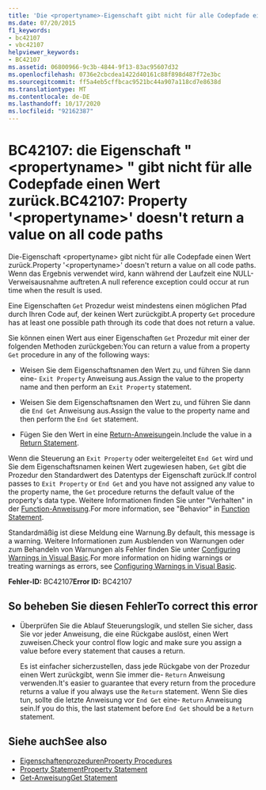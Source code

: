 ```yaml
---
title: 'Die <propertyname>-Eigenschaft gibt nicht für alle Codepfade einen Wert zurück:'
ms.date: 07/20/2015
f1_keywords:
- bc42107
- vbc42107
helpviewer_keywords:
- BC42107
ms.assetid: 06800966-9c3b-4844-9f13-83ac95607d32
ms.openlocfilehash: 0736e2cbcdea1422d40161c88f898d487f72e3bc
ms.sourcegitcommit: ff5a4eb5cffbcac9521bc44a907a118cd7e8638d
ms.translationtype: MT
ms.contentlocale: de-DE
ms.lasthandoff: 10/17/2020
ms.locfileid: "92162387"
---
```

# <a name="bc42107-property-propertyname-doesnt-return-a-value-on-all-code-paths"></a><span data-ttu-id="5b101-102">BC42107: die Eigenschaft " \<propertyname> " gibt nicht für alle Codepfade einen Wert zurück.</span><span class="sxs-lookup"><span data-stu-id="5b101-102">BC42107: Property '\<propertyname>' doesn't return a value on all code paths</span></span>

<span data-ttu-id="5b101-103">Die-Eigenschaft \<propertyname> gibt nicht für alle Codepfade einen Wert zurück.</span><span class="sxs-lookup"><span data-stu-id="5b101-103">Property '\<propertyname>' doesn't return a value on all code paths.</span></span> <span data-ttu-id="5b101-104">Wenn das Ergebnis verwendet wird, kann während der Laufzeit eine NULL-Verweisausnahme auftreten.</span><span class="sxs-lookup"><span data-stu-id="5b101-104">A null reference exception could occur at run time when the result is used.</span></span>

<span data-ttu-id="5b101-105">Eine Eigenschaften `Get` Prozedur weist mindestens einen möglichen Pfad durch Ihren Code auf, der keinen Wert zurückgibt.</span><span class="sxs-lookup"><span data-stu-id="5b101-105">A property `Get` procedure has at least one possible path through its code that does not return a value.</span></span>

 <span data-ttu-id="5b101-106">Sie können einen Wert aus einer Eigenschaften `Get` Prozedur mit einer der folgenden Methoden zurückgeben:</span><span class="sxs-lookup"><span data-stu-id="5b101-106">You can return a value from a property `Get` procedure in any of the following ways:</span></span>

- <span data-ttu-id="5b101-107">Weisen Sie dem Eigenschaftsnamen den Wert zu, und führen Sie dann eine- `Exit Property` Anweisung aus.</span><span class="sxs-lookup"><span data-stu-id="5b101-107">Assign the value to the property name and then perform an `Exit Property` statement.</span></span>

- <span data-ttu-id="5b101-108">Weisen Sie dem Eigenschaftsnamen den Wert zu, und führen Sie dann die `End Get` Anweisung aus.</span><span class="sxs-lookup"><span data-stu-id="5b101-108">Assign the value to the property name and then perform the `End Get` statement.</span></span>

- <span data-ttu-id="5b101-109">Fügen Sie den Wert in eine [Return-Anweisung](../statements/return-statement.md)ein.</span><span class="sxs-lookup"><span data-stu-id="5b101-109">Include the value in a [Return Statement](../statements/return-statement.md).</span></span>

<span data-ttu-id="5b101-110">Wenn die Steuerung an `Exit Property` oder weitergeleitet `End Get` wird und Sie dem Eigenschaftsnamen keinen Wert zugewiesen haben, `Get` gibt die Prozedur den Standardwert des Datentyps der Eigenschaft zurück.</span><span class="sxs-lookup"><span data-stu-id="5b101-110">If control passes to `Exit Property` or `End Get` and you have not assigned any value to the property name, the `Get` procedure returns the default value of the property's data type.</span></span> <span data-ttu-id="5b101-111">Weitere Informationen finden Sie unter "Verhalten" in der [Function-Anweisung](../statements/function-statement.md).</span><span class="sxs-lookup"><span data-stu-id="5b101-111">For more information, see "Behavior" in [Function Statement](../statements/function-statement.md).</span></span>

<span data-ttu-id="5b101-112">Standardmäßig ist diese Meldung eine Warnung.</span><span class="sxs-lookup"><span data-stu-id="5b101-112">By default, this message is a warning.</span></span> <span data-ttu-id="5b101-113">Weitere Informationen zum Ausblenden von Warnungen oder zum Behandeln von Warnungen als Fehler finden Sie unter [Configuring Warnings in Visual Basic](/visualstudio/ide/configuring-warnings-in-visual-basic).</span><span class="sxs-lookup"><span data-stu-id="5b101-113">For more information on hiding warnings or treating warnings as errors, see [Configuring Warnings in Visual Basic](/visualstudio/ide/configuring-warnings-in-visual-basic).</span></span>

<span data-ttu-id="5b101-114">**Fehler-ID:** BC42107</span><span class="sxs-lookup"><span data-stu-id="5b101-114">**Error ID:** BC42107</span></span>

## <a name="to-correct-this-error"></a><span data-ttu-id="5b101-115">So beheben Sie diesen Fehler</span><span class="sxs-lookup"><span data-stu-id="5b101-115">To correct this error</span></span>

- <span data-ttu-id="5b101-116">Überprüfen Sie die Ablauf Steuerungslogik, und stellen Sie sicher, dass Sie vor jeder Anweisung, die eine Rückgabe auslöst, einen Wert zuweisen.</span><span class="sxs-lookup"><span data-stu-id="5b101-116">Check your control flow logic and make sure you assign a value before every statement that causes a return.</span></span>

  <span data-ttu-id="5b101-117">Es ist einfacher sicherzustellen, dass jede Rückgabe von der Prozedur einen Wert zurückgibt, wenn Sie immer die- `Return` Anweisung verwenden.</span><span class="sxs-lookup"><span data-stu-id="5b101-117">It's easier to guarantee that every return from the procedure returns a value if you always use the `Return` statement.</span></span> <span data-ttu-id="5b101-118">Wenn Sie dies tun, sollte die letzte Anweisung vor `End Get` eine- `Return` Anweisung sein.</span><span class="sxs-lookup"><span data-stu-id="5b101-118">If you do this, the last statement before `End Get` should be a `Return` statement.</span></span>

## <a name="see-also"></a><span data-ttu-id="5b101-119">Siehe auch</span><span class="sxs-lookup"><span data-stu-id="5b101-119">See also</span></span>

- [<span data-ttu-id="5b101-120">Eigenschaftenprozeduren</span><span class="sxs-lookup"><span data-stu-id="5b101-120">Property Procedures</span></span>](../../programming-guide/language-features/procedures/property-procedures.md)
- [<span data-ttu-id="5b101-121">Property Statement</span><span class="sxs-lookup"><span data-stu-id="5b101-121">Property Statement</span></span>](../statements/property-statement.md)
- [<span data-ttu-id="5b101-122">Get-Anweisung</span><span class="sxs-lookup"><span data-stu-id="5b101-122">Get Statement</span></span>](../statements/get-statement.md)
